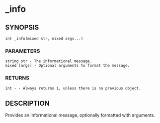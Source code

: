 # _info

## SYNOPSIS

    int _info(mixed str, mixed args...)

### PARAMETERS

    string str - The informational message.
    mixed [args] - Optional arguments to format the message.

### RETURNS

    int - - Always returns 1, unless there is no previous object.

## DESCRIPTION

Provides an informational message, optionally formatted with arguments.
